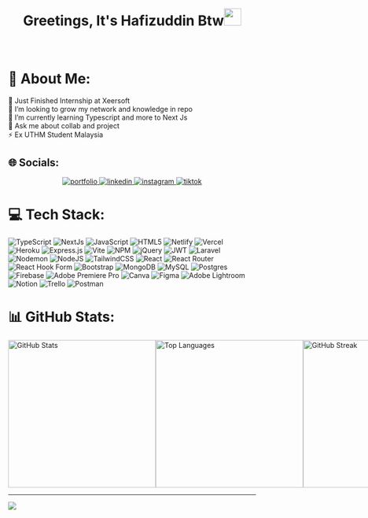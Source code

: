 <h1><p align="center">Greetings, It's Hafizuddin Btw<img src="https://media.giphy.com/media/hvRJCLFzcasrR4ia7z/giphy.gif" width="35px"></h1></a></p>
<br />

<!--<p align="center">
  ## Use To Code

  ![Javascript](https://img.shields.io/badge/Javascript-F0DB4F?style=for-the-badge&labelColor=black&logo=javascript&logoColor=F0DB4F)
  ![Typescript](https://img.shields.io/badge/Typescript-007acc?style=for-the-badge&labelColor=black&logo=typescript&logoColor=007acc)
  ![React](https://img.shields.io/badge/-React-61DBFB?style=for-the-badge&labelColor=black&logo=react&logoColor=61DBFB)
  ![Laravel](https://img.shields.io/badge/Laravel-FF2D20?style=for-the-badge&logo=laravel&logoColor=white)
  ![Nodejs](https://img.shields.io/badge/Nodejs-3C873A?style=for-the-badge&labelColor=black&logo=node.js&logoColor=3C873A)
  ![Express.js](https://img.shields.io/badge/Express.js-000000?style=for-the-badge&logo=express&logoColor=white)
  ![MongoDB](https://img.shields.io/badge/MongoDB-4EA94B?style=for-the-badge&logo=mongodb&logoColor=white)
  ![HTML](https://img.shields.io/badge/HTML5-E34F26?style=for-the-badge&logo=html5&logoColor=white)
  ![CSS3](https://img.shields.io/badge/CSS3-1572B6?style=for-the-badge&logo=css3&logoColor=white)
  ![SASS Badge](https://img.shields.io/badge/Sass-CC6699?style=for-the-badge&logo=sass&logoColor=white)
  ![Tailwind](https://img.shields.io/badge/Tailwind_CSS-092749?style=for-the-badge&logo=tailwindcss&logoColor=06B6D4&labelColor=000000)
  ![Bootstrap](https://img.shields.io/badge/Bootstrap-563D7C?style=for-the-badge&logo=bootstrap&logoColor=white)
  ![Redux](https://img.shields.io/badge/Redux-593D88?style=for-the-badge&logo=redux&logoColor=white)
  ![VSCode](https://img.shields.io/badge/Visual_Studio-0078d7?style=for-the-badge&logo=visual%20studio&logoColor=white)
  ![Git](https://img.shields.io/badge/Git-F05032?style=for-the-badge&logo=git&logoColor=white)
</p>
<br />-->

<!--<p align="center">
  <a href="https://github.com/apiz23">
    <img align="left" src="https://github-readme-stats.vercel.app/api?username=apiz23&show_icons=true&theme=radical" />
  </a> 
  <a href="https://github.com/apiz23">
   <img align="center" src="https://github-readme-stats.vercel.app/api/top-langs/?username=anuraghazra&layout=compact&show_icons=true&theme=radical" alt="Hafiz's stats"/>
  </a>
  [![Hafiz's GitHub stats](https://github-readme-stats.vercel.app/api?username=apiz23&show_icons=true&theme=radical)](https://github.com/apiz23/github-readme-stats)
  ![Top Langs](https://github-readme-stats.vercel.app/api/top-langs/?username=anuraghazra&layout=compact&show_icons=true&theme=radical )
  [![Top Langs](https://github-readme-stats.vercel.app/api/top-langs/?username=apiz23&layout=donut-vertical&show_icons=true&theme=radical)](https://github.com/apiz23/github-readme-stats)

</div>-->

# 💫 About Me:
🔭 Just Finished Internship at Xeersoft<br>🤝 I’m looking to grow my network and knowledge in repo<br>🌱 I’m currently learning Typescript and more to Next Js<br>💬 Ask me about collab and project <br>⚡ Ex UTHM Student Malaysia

## 🌐 Socials:

<p align="center">
 <a href="https://hafizuddin-portfolio.vercel.app/" target="blank">
  <img src="https://img.shields.io/badge/Website-DC143C?style=for-the-badge&logo=medium&logoColor=white" alt="portfolio" target="_blank" />
 </a>
 <a href="https://www.linkedin.com/in/muh-hafizuddin/" target="_blank">
  <img src="https://img.shields.io/badge/LinkedIn-0077B5?style=for-the-badge&logo=linkedin&logoColor=white" alt="linkedin" target="_blank" />
 </a>
 <a href="https://www.instagram.com/apizuddin_2/?hl=en" target="_blank">
  <img src="https://img.shields.io/badge/Instagram-fe4164?style=for-the-badge&logo=instagram&logoColor=white" alt="instagram" target="_blank" />
 </a> 
 <a href="https://www.tiktok.com/@hafizu_2?is_from_webapp=1&sender_device=pc" target="_blank">
  <img src="https://img.shields.io/badge/TikTok-000000?style=for-the-badge&logo=tiktok&logoColor=white" alt="tiktok" target="_blank" />
  </a> 
</p>

# 💻 Tech Stack:
![TypeScript](https://img.shields.io/badge/typescript-%23007ACC.svg?style=for-the-badge&logo=typescript&logoColor=white) ![NextJs](https://img.shields.io/badge/next.js-000000?style=for-the-badge&logo=nextdotjs&logoColor=white) ![JavaScript](https://img.shields.io/badge/javascript-%23323330.svg?style=for-the-badge&logo=javascript&logoColor=%23F7DF1E) ![HTML5](https://img.shields.io/badge/html5-%23E34F26.svg?style=for-the-badge&logo=html5&logoColor=white) ![Netlify](https://img.shields.io/badge/netlify-%23000000.svg?style=for-the-badge&logo=netlify&logoColor=#00C7B7) ![Vercel](https://img.shields.io/badge/vercel-%23000000.svg?style=for-the-badge&logo=vercel&logoColor=white) ![Heroku](https://img.shields.io/badge/heroku-%23430098.svg?style=for-the-badge&logo=heroku&logoColor=white) ![Express.js](https://img.shields.io/badge/express.js-%23404d59.svg?style=for-the-badge&logo=express&logoColor=%2361DAFB) ![Vite](https://img.shields.io/badge/vite-%23646CFF.svg?style=for-the-badge&logo=vite&logoColor=white) ![NPM](https://img.shields.io/badge/NPM-%23CB3837.svg?style=for-the-badge&logo=npm&logoColor=white) ![jQuery](https://img.shields.io/badge/jquery-%230769AD.svg?style=for-the-badge&logo=jquery&logoColor=white) ![JWT](https://img.shields.io/badge/JWT-black?style=for-the-badge&logo=JSON%20web%20tokens) ![Laravel](https://img.shields.io/badge/laravel-%23FF2D20.svg?style=for-the-badge&logo=laravel&logoColor=white) ![Nodemon](https://img.shields.io/badge/NODEMON-%23323330.svg?style=for-the-badge&logo=nodemon&logoColor=%BBDEAD) ![NodeJS](https://img.shields.io/badge/node.js-6DA55F?style=for-the-badge&logo=node.js&logoColor=white) ![TailwindCSS](https://img.shields.io/badge/tailwindcss-%2338B2AC.svg?style=for-the-badge&logo=tailwind-css&logoColor=white) ![React](https://img.shields.io/badge/react-%2320232a.svg?style=for-the-badge&logo=react&logoColor=%2361DAFB) ![React Router](https://img.shields.io/badge/React_Router-CA4245?style=for-the-badge&logo=react-router&logoColor=white) ![React Hook Form](https://img.shields.io/badge/React%20Hook%20Form-%23EC5990.svg?style=for-the-badge&logo=reacthookform&logoColor=white) ![Bootstrap](https://img.shields.io/badge/bootstrap-%238511FA.svg?style=for-the-badge&logo=bootstrap&logoColor=white) ![MongoDB](https://img.shields.io/badge/MongoDB-%234ea94b.svg?style=for-the-badge&logo=mongodb&logoColor=white) ![MySQL](https://img.shields.io/badge/mysql-%2300000f.svg?style=for-the-badge&logo=mysql&logoColor=white) ![Postgres](https://img.shields.io/badge/postgres-%23316192.svg?style=for-the-badge&logo=postgresql&logoColor=white) ![Firebase](https://img.shields.io/badge/Firebase-039BE5?style=for-the-badge&logo=Firebase&logoColor=white) ![Adobe Premiere Pro](https://img.shields.io/badge/Adobe%20Premiere%20Pro-9999FF.svg?style=for-the-badge&logo=Adobe%20Premiere%20Pro&logoColor=white) ![Canva](https://img.shields.io/badge/Canva-%2300C4CC.svg?style=for-the-badge&logo=Canva&logoColor=white) ![Figma](https://img.shields.io/badge/figma-%23F24E1E.svg?style=for-the-badge&logo=figma&logoColor=white) ![Adobe Lightroom](https://img.shields.io/badge/Adobe%20Lightroom-31A8FF.svg?style=for-the-badge&logo=Adobe%20Lightroom&logoColor=white) ![Notion](https://img.shields.io/badge/Notion-%23000000.svg?style=for-the-badge&logo=notion&logoColor=white) ![Trello](https://img.shields.io/badge/Trello-%23026AA7.svg?style=for-the-badge&logo=Trello&logoColor=white) ![Postman](https://img.shields.io/badge/Postman-FF6C37?style=for-the-badge&logo=postman&logoColor=white)
# 📊 GitHub Stats:
<div style="display: flex; justify-content: space-between;">
    <img src="https://github-readme-stats.vercel.app/api?username=apiz23&theme=radical&hide_border=false&include_all_commits=false&count_private=false" alt="GitHub Stats" width="300" />
    <img src="https://github-readme-stats.vercel.app/api/top-langs/?username=apiz23&theme=radical&hide_border=false&include_all_commits=false&count_private=false&layout=compact" alt="Top Languages" width="300" />
    <img src="https://github-readme-streak-stats.herokuapp.com/?user=apiz23&theme=radical&hide_border=false" alt="GitHub Streak" width="300" />
</div>

---
[![](https://visitcount.itsvg.in/api?id=apiz23&icon=2&color=3)](https://visitcount.itsvg.in)

<!-- Proudly created with GPRM ( https://gprm.itsvg.in ) -->
